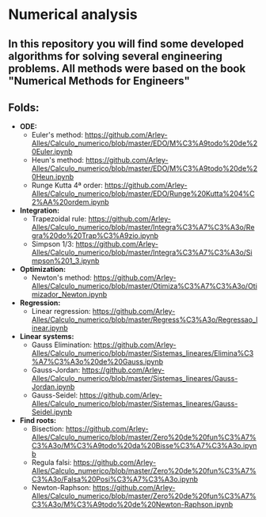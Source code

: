 # Numerical analysis
## In this repository you will find some developed algorithms for solving several engineering problems. All methods were based on the book "Numerical Methods for Engineers"   

## Folds:

* **ODE:** 
  * Euler's method: https://github.com/Arley-Alles/Calculo_numerico/blob/master/EDO/M%C3%A9todo%20de%20Euler.ipynb 
  * Heun's method: https://github.com/Arley-Alles/Calculo_numerico/blob/master/EDO/M%C3%A9todo%20de%20Heun.ipynb
  * Runge Kutta 4ª order: https://github.com/Arley-Alles/Calculo_numerico/blob/master/EDO/Runge%20Kutta%204%C2%AA%20ordem.ipynb
* **Integration:** 
  * Trapezoidal rule: https://github.com/Arley-Alles/Calculo_numerico/blob/master/Integra%C3%A7%C3%A3o/Regra%20do%20Trap%C3%A9zio.ipynb
  * Simpson 1/3: https://github.com/Arley-Alles/Calculo_numerico/blob/master/Integra%C3%A7%C3%A3o/Simpson%201_3.ipynb
* **Optimization:** 
  * Newton's method: https://github.com/Arley-Alles/Calculo_numerico/blob/master/Otimiza%C3%A7%C3%A3o/Otimizador_Newton.ipynb
* **Regression:** 
  * Linear regression: https://github.com/Arley-Alles/Calculo_numerico/blob/master/Regress%C3%A3o/Regressao_linear.ipynb
* **Linear systems:** 
  * Gauss Elimination: https://github.com/Arley-Alles/Calculo_numerico/blob/master/Sistemas_lineares/Elimina%C3%A7%C3%A3o%20de%20Gauss.ipynb
  * Gauss-Jordan: https://github.com/Arley-Alles/Calculo_numerico/blob/master/Sistemas_lineares/Gauss-Jordan.ipynb
  * Gauss-Seidel: https://github.com/Arley-Alles/Calculo_numerico/blob/master/Sistemas_lineares/Gauss-Seidel.ipynb
* **Find roots:** 
  * Bisection: https://github.com/Arley-Alles/Calculo_numerico/blob/master/Zero%20de%20fun%C3%A7%C3%A3o/M%C3%A9todo%20da%20Bisse%C3%A7%C3%A3o.ipynb
  * Regula falsi: https://github.com/Arley-Alles/Calculo_numerico/blob/master/Zero%20de%20fun%C3%A7%C3%A3o/Falsa%20Posi%C3%A7%C3%A3o.ipynb 
  * Newton-Raphson: https://github.com/Arley-Alles/Calculo_numerico/blob/master/Zero%20de%20fun%C3%A7%C3%A3o/M%C3%A9todo%20de%20Newton-Raphson.ipynb


